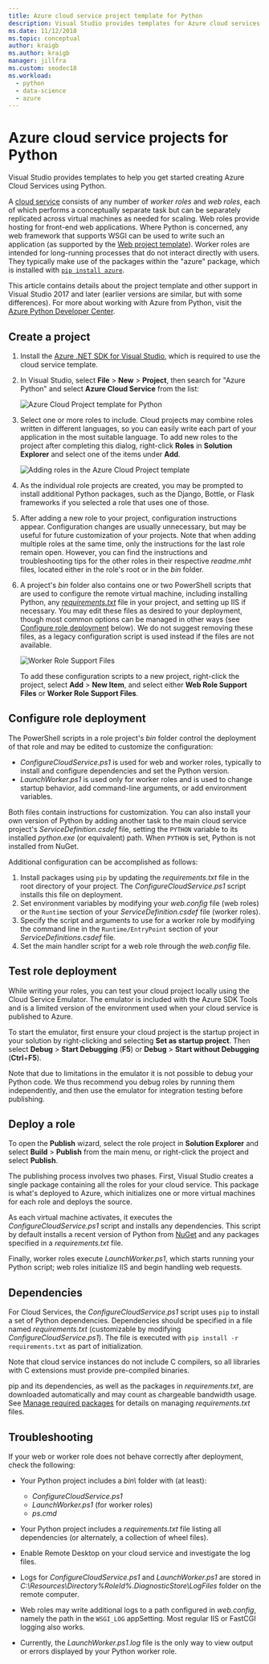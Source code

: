 ```yaml
---
title: Azure cloud service project template for Python
description: Visual Studio provides templates for Azure cloud services written in Python including role deployment, dependencies, and troubleshooting.
ms.date: 11/12/2018
ms.topic: conceptual
author: kraigb
ms.author: kraigb
manager: jillfra
ms.custom: seodec18
ms.workload:
  - python
  - data-science
  - azure
---
```


# Azure cloud service projects for Python

Visual Studio provides templates to help you get started creating Azure Cloud Services using Python.

A [cloud service](https://docs.microsoft.com/azure/cloud-services/) consists of any number of *worker roles* and *web roles*, each of which performs a conceptually separate task but can be separately replicated across virtual machines as needed for scaling. Web roles provide hosting for front-end web applications. Where Python is concerned, any web framework that supports WSGI can be used to write such an application (as supported by the [Web project template](python-web-application-project-templates.md)). Worker roles are intended for long-running processes that do not interact directly with users. They typically make use of the packages within the "azure" package, which is installed with [`pip install azure`](https://pypi.org/project/azure).

This article contains details about the project template and other support in Visual Studio 2017 and later (earlier versions are similar, but with some differences). For more about working with Azure from Python, visit the [Azure Python Developer Center](https://docs.microsoft.com/python/azure/?view=azure-python/?view=azure-python).

## Create a project

1. Install the [Azure .NET SDK for Visual Studio](https://visualstudio.microsoft.com/vs/azure-tools/), which is required to use the cloud service template.
1. In Visual Studio, select **File** > **New** > **Project**, then search for "Azure Python" and select **Azure Cloud Service** from the list:

    ![Azure Cloud Project template for Python](media/template-azure-cloud-project.png)

1. Select one or more roles to include. Cloud projects may combine roles written in different languages, so you can easily write each part of your application in the most suitable language. To add new roles to the project after completing this dialog, right-click **Roles** in **Solution Explorer** and select one of the items under **Add**.

    ![Adding roles in the Azure Cloud Project template](media/template-azure-cloud-service-project-wizard.png)

1. As the individual role projects are created, you may be prompted to install additional Python packages, such as the Django, Bottle, or Flask frameworks if you selected a role that uses one of those.

1. After adding a new role to your project, configuration instructions appear. Configuration changes are usually unnecessary, but may be useful for future customization of your projects. Note that when adding multiple roles at the same time, only the instructions for the last role remain open. However, you can find the instructions and troubleshooting tips for the other roles in their respective *readme.mht* files, located either in the role's root or in the *bin* folder.

1. A project's *bin* folder also contains one or two PowerShell scripts that are used to configure the remote virtual machine, including installing Python, any [*requirements.txt*](#dependencies) file in your project, and setting up IIS if necessary. You may edit these files as desired to your deployment, though most common options can be managed in other ways (see [Configure role deployment](#configure-role-deployment) below). We do not suggest removing these files, as a legacy configuration script is used instead if the files are not available.

    ![Worker Role Support Files](media/template-azure-cloud-service-worker-role-support-files.png)

    To add these configuration scripts to a new project, right-click the project, select **Add** > **New Item**, and select either **Web Role Support Files** or **Worker Role Support Files**.

## Configure role deployment

The PowerShell scripts in a role project's *bin* folder control the deployment of that role and may be edited to customize the configuration:

- *ConfigureCloudService.ps1* is used for web and worker roles, typically to install and configure dependencies and set the Python version.
- *LaunchWorker.ps1* is used only for worker roles and is used to change startup behavior, add command-line arguments, or add environment variables.

Both files contain instructions for customization. You can also install your own version of Python by adding another task to the main cloud service project's *ServiceDefinition.csdef* file, setting the `PYTHON` variable to its installed *python.exe* (or equivalent) path. When `PYTHON` is set, Python is not installed from NuGet.

Additional configuration can be accomplished as follows:

1. Install packages using `pip` by updating the *requirements.txt* file in the root directory of your project. The *ConfigureCloudService.ps1* script installs this file on deployment.
1. Set environment variables by modifying your *web.config* file (web roles) or the `Runtime` section of your *ServiceDefinition.csdef* file (worker roles).
1. Specify the script and arguments to use for a worker role by modifying the command line in the `Runtime/EntryPoint` section of your *ServiceDefinitions.csdef* file.
1. Set the main handler script for a web role through the *web.config* file.

## Test role deployment

While writing your roles, you can test your cloud project locally using the Cloud Service Emulator. The emulator is included with the Azure SDK Tools and is a limited version of the environment used when your cloud service is published to Azure.

To start the emulator, first ensure your cloud project is the startup project in your solution by right-clicking and selecting **Set as startup project**. Then select **Debug** > **Start Debugging** (**F5**) or **Debug** > **Start without Debugging** (**Ctrl**+**F5**).

Note that due to limitations in the emulator it is not possible to debug your Python code. We thus recommend you debug roles by running them independently, and then use the emulator for integration testing before publishing.

## Deploy a role

To open the **Publish** wizard, select the role project in **Solution Explorer** and select **Build** > **Publish** from the main menu, or right-click the project and select **Publish**.

The publishing process involves two phases. First, Visual Studio creates a single package containing all the roles for your cloud service. This package is what's deployed to Azure, which initializes one or more virtual machines for each role and deploys the source.

As each virtual machine activates, it executes the *ConfigureCloudService.ps1* script and installs any dependencies. This script by default installs a recent version of Python from [NuGet](https://www.nuget.org/packages?q=Tags%3A%22python%22+Authors%3A%22Python+Software+Foundation%22) and any packages specified in a *requirements.txt* file.

Finally, worker roles execute *LaunchWorker.ps1*, which starts running your Python script; web roles initialize IIS and begin handling web requests.

## Dependencies

For Cloud Services, the *ConfigureCloudService.ps1* script uses `pip` to install a set of Python dependencies. Dependencies should be specified in a file named *requirements.txt* (customizable by modifying *ConfigureCloudService.ps1*). The file is executed with `pip install -r requirements.txt` as part of initialization.

Note that cloud service instances do not include C compilers, so all libraries with C extensions must provide pre-compiled binaries.

pip and its dependencies, as well as the packages in *requirements.txt*, are downloaded automatically and may count as chargeable bandwidth usage. See [Manage required packages](managing-required-packages-with-requirements-txt.md) for details on managing *requirements.txt* files.

## Troubleshooting

If your web or worker role does not behave correctly after deployment, check the following:

- Your Python project includes a *bin\\* folder with (at least):

  - *ConfigureCloudService.ps1*
  - *LaunchWorker.ps1* (for worker roles)
  - *ps.cmd*

- Your Python project includes a *requirements.txt* file listing all dependencies (or alternately, a collection of wheel files).
- Enable Remote Desktop on your cloud service and investigate the log files.
- Logs for *ConfigureCloudService.ps1* and *LaunchWorker.ps1* are stored in *C:\Resources\Directory\%RoleId%.DiagnosticStore\LogFiles* folder on the remote computer.
- Web roles may write additional logs to a path configured in *web.config*, namely the path in the `WSGI_LOG` appSetting. Most regular IIS or FastCGI logging also works.
- Currently, the *LaunchWorker.ps1.log* file is the only way to view output or errors displayed by your Python worker role.
